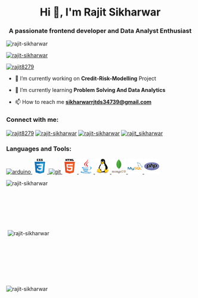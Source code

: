 <h1 align="center">Hi 👋, I'm Rajit Sikharwar</h1>
<h3 align="center">A passionate frontend developer and Data Analyst Enthusiast</h3>

<p align="left"> <img src="https://komarev.com/ghpvc/?username=rajit-sikharwar&label=Profile%20views&color=0e75b6&style=flat" alt="rajit-sikharwar" /> </p>

<p align="left"> <a href="https://github.com/ryo-ma/github-profile-trophy"><img src="https://github-profile-trophy.vercel.app/?username=rajit-sikharwar" alt="rajit-sikharwar" /></a> </p>

<p align="left"> <a href="https://twitter.com/rajit8279" target="blank"><img src="https://img.shields.io/twitter/follow/rajit8279?logo=twitter&style=for-the-badge" alt="rajit8279" /></a> </p>

- 🔭 I’m currently working on **Credit-Risk-Modelling** Project

- 🌱 I’m currently learning **Problem Solving And Data Analytics**

- 📫 How to reach me **sikharwarrjtds34739@gmail.com**

<h3 align="left">Connect with me:</h3>
<p align="left">
<a href="https://twitter.com/rajit8279" target="blank"><img align="center" src="https://raw.githubusercontent.com/rahuldkjain/github-profile-readme-generator/master/src/images/icons/Social/twitter.svg" alt="rajit8279" height="30" width="40" /></a>
<a href="https://linkedin.com/in/rajit-sikharwar" target="blank"><img align="center" src="https://raw.githubusercontent.com/rahuldkjain/github-profile-readme-generator/master/src/images/icons/Social/linked-in-alt.svg" alt="rajit-sikharwar" height="30" width="40" /></a>
<a href="https://stackoverflow.com/users/rajit-sikharwar" target="blank"><img align="center" src="https://raw.githubusercontent.com/rahuldkjain/github-profile-readme-generator/master/src/images/icons/Social/stack-overflow.svg" alt="rajit-sikharwar" height="30" width="40" /></a>
<a href="https://instagram.com/rajit_sikharwar" target="blank"><img align="center" src="https://raw.githubusercontent.com/rahuldkjain/github-profile-readme-generator/master/src/images/icons/Social/instagram.svg" alt="rajit_sikharwar" height="30" width="40" /></a>
</p>

<h3 align="left">Languages and Tools:</h3>
<p align="left"> <a href="https://www.arduino.cc/" target="_blank" rel="noreferrer"> <img src="https://cdn.worldvectorlogo.com/logos/arduino-1.svg" alt="arduino" width="40" height="40"/> </a> <a href="https://www.w3schools.com/css/" target="_blank" rel="noreferrer"> <img src="https://raw.githubusercontent.com/devicons/devicon/master/icons/css3/css3-original-wordmark.svg" alt="css3" width="40" height="40"/> </a> <a href="https://git-scm.com/" target="_blank" rel="noreferrer"> <img src="https://www.vectorlogo.zone/logos/git-scm/git-scm-icon.svg" alt="git" width="40" height="40"/> </a> <a href="https://www.w3.org/html/" target="_blank" rel="noreferrer"> <img src="https://raw.githubusercontent.com/devicons/devicon/master/icons/html5/html5-original-wordmark.svg" alt="html5" width="40" height="40"/> </a> <a href="https://www.java.com" target="_blank" rel="noreferrer"> <img src="https://raw.githubusercontent.com/devicons/devicon/master/icons/java/java-original.svg" alt="java" width="40" height="40"/> </a> <a href="https://www.linux.org/" target="_blank" rel="noreferrer"> <img src="https://raw.githubusercontent.com/devicons/devicon/master/icons/linux/linux-original.svg" alt="linux" width="40" height="40"/> </a> <a href="https://www.mongodb.com/" target="_blank" rel="noreferrer"> <img src="https://raw.githubusercontent.com/devicons/devicon/master/icons/mongodb/mongodb-original-wordmark.svg" alt="mongodb" width="40" height="40"/> </a> <a href="https://www.mysql.com/" target="_blank" rel="noreferrer"> <img src="https://raw.githubusercontent.com/devicons/devicon/master/icons/mysql/mysql-original-wordmark.svg" alt="mysql" width="40" height="40"/> </a> <a href="https://www.php.net" target="_blank" rel="noreferrer"> <img src="https://raw.githubusercontent.com/devicons/devicon/master/icons/php/php-original.svg" alt="php" width="40" height="40"/> </a> </p>

<p><img align="left" src="https://github-readme-stats.vercel.app/api/top-langs?username=rajit-sikharwar&show_icons=true&locale=en&layout=compact" alt="rajit-sikharwar" /></p><br><br><br><br><br><br><br>

<p>&nbsp;<img align="center" src="https://github-readme-stats.vercel.app/api?username=rajit-sikharwar&show_icons=true&locale=en" alt="rajit-sikharwar" /></p><br><br><br><br><br><br>

<p><img align="center" src="https://github-readme-streak-stats.herokuapp.com/?user=rajit-sikharwar&" alt="rajit-sikharwar" /></p>
